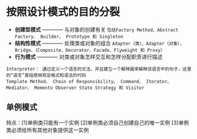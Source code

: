 # 按照设计模式的目的分裂
- **创建型模式** ———— 与对象的创建有关
```包括Factory Method、Abstract Factory、 Builder、 Prototype 和 Singleton```
- **结构性模式** ———— 处理类或对象的组合
```Adapter（类）、Adapter（对象）、Bridge、（Composite、Decorator、Facade、Flyweight 和 Proxy）```
- **行为模式** ———— 对类或对象怎样交互和怎样分配职责进行描述
```
Interpreter： 通过定义一个语言的文法，并且建立一个解释器来解释该语言中的句子，这里的“语言”是指使用规定格式和语法的代码
Template Method、 Chain of Responsibility、 Command、 Iterator、 Mediator、 Memento Observer State Strategy 和 Visitor
```
## 单例模式
特点：[1]单例类只能有一个实例 [2]单例类必须自己创建自己的唯一实例 [3]单例类必须给所有其他对象提供这一实例
